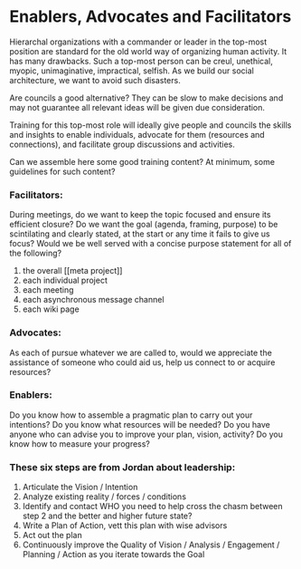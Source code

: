 # Enablers, Advocates and Facilitators
Hierarchal organizations with a commander or leader in the top-most position are standard for the old world way of organizing human activity. It has many drawbacks. Such a top-most person can be creul, unethical, myopic, unimaginative, impractical, selfish. As we build our social architecture, we want to avoid such disasters.

Are councils a good alternative? They can be slow to make decisions and may not guarantee all relevant ideas will be given due consideration.

Training for this top-most role will ideally give people and councils the skills and insights to enable individuals, advocate for them (resources and connections), and facilitate group discussions and activities.

Can we assemble here some good training content? At minimum, some guidelines for such content?

### Facilitators:

During meetings, do we want to keep the topic focused and ensure its efficient closure? Do we want the goal (agenda, framing, purpose) to be scintilating and clearly stated, at the start or any time it fails to give us focus? Would we be well served with a concise purpose statement for all of the following?

1. the overall [[meta project]]
2. each individual project
3. each meeting
4. each asynchronous message channel
5. each wiki page

### Advocates:

As each of pursue whatever we are called to, would we appreciate the assistance of someone who could aid us, help us connect to or acquire resources?

### Enablers:

Do you know how to assemble a pragmatic plan to carry out your intentions? Do you know what resources will be needed? Do you have anyone who can advise you to improve your plan, vision, activity? Do you know how to measure your progress?

### These six steps are from Jordan about leadership:

1. Articulate the Vision / Intention
2. Analyze existing reality / forces / conditions
3. Identify and contact WHO you need to help cross the chasm between step 2 and the better and higher future state?
4. Write a Plan of Action, vett this plan with wise advisors
5. Act out the plan
6. Continuously improve the Quality of Vision / Analysis / Engagement / Planning / Action as you iterate towards the Goal